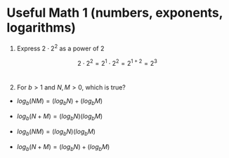 # Useful Math 1 (numbers, exponents, logarithms)

1. Express $2 \cdot 2^2$ as a power of $2$

$$2\cdot 2^2 = 2^1 \cdot 2^2 = 2^{1+2}=2^3$$

#

2. For $b > 1$ and $N,M > 0$, which is true?

* $log_b(NM)=(log_bN)+(log_bM)$

* $log_b(N+M)=(log_bN)(log_bM)$

* $log_b(NM)=(log_bN)(log_bM)$

* $log_b(N+M)=(log_bN)+(log_bM)$

<br/>

